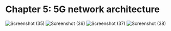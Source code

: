 # Chapter 5: 5G network architecture
![Screenshot (35)](https://github.com/user-attachments/assets/7f298601-c65e-4777-a046-24a1a3832924)
![Screenshot (36)](https://github.com/user-attachments/assets/7ecb03dc-d85f-4d25-bc0a-b6181eb81095)
![Screenshot (37)](https://github.com/user-attachments/assets/ea65989a-b4c3-4d85-ad64-f3277800c7d8)
![Screenshot (38)](https://github.com/user-attachments/assets/968df1f5-1926-48e5-bb34-4f60cb63e74f)
